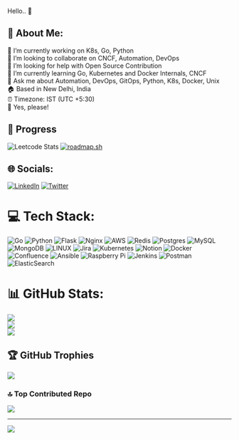 Hello.. 👋

## 💫 About Me:
🔭 I’m currently working on K8s, Go, Python<br>
👯 I’m looking to collaborate on CNCF, Automation, DevOps<br>
🤝 I’m looking for help with Open Source Contribution<br>
🌱 I’m currently learning Go, Kubernetes and Docker Internals, CNCF <br>
💬 Ask me about Automation, DevOps, GitOps, Python, K8s, Docker, Unix <br> 
🏠 Based in New Delhi, India <br>
⏰ Timezone: IST (UTC +5:30) <br>
🍵 Yes, please! <br>

## 🏃 Progress
![Leetcode Stats](https://leetcard.jacoblin.cool/c0dehu1k)
[![roadmap.sh](https://api.roadmap.sh/v1-badge/wide/649bf194d99c9d67319c6282?variant=dark&roadmaps=golang%2Ckubernetes%2Cpython%2Csystem-design)](https://roadmap.sh)


## 🌐 Socials:
[![LinkedIn](https://img.shields.io/badge/LinkedIn-%230077B5.svg?logo=linkedin&logoColor=white)](https://linkedin.com/in/c0dehu1k) [![Twitter](https://img.shields.io/badge/Twitter-%231DA1F2.svg?logo=Twitter&logoColor=white)](https://twitter.com/c0dehu1k) 

# 💻 Tech Stack:
![Go](https://img.shields.io/badge/go-%2300ADD8.svg?style=flat&logo=go&logoColor=white) ![Python](https://img.shields.io/badge/python-3670A0?style=flat&logo=python&logoColor=ffdd54) ![Flask](https://img.shields.io/badge/flask-%23000.svg?style=flat&logo=flask&logoColor=white) ![Nginx](https://img.shields.io/badge/nginx-%23009639.svg?style=flat&logo=nginx&logoColor=white) ![AWS](https://img.shields.io/badge/AWS-%23FF9900.svg?style=flat&logo=amazon-aws&logoColor=white) ![Redis](https://img.shields.io/badge/redis-%23DD0031.svg?style=flat&logo=redis&logoColor=white) ![Postgres](https://img.shields.io/badge/postgres-%23316192.svg?style=flat&logo=postgresql&logoColor=white) ![MySQL](https://img.shields.io/badge/mysql-%2300f.svg?style=flat&logo=mysql&logoColor=white) ![MongoDB](https://img.shields.io/badge/MongoDB-%234ea94b.svg?style=flat&logo=mongodb&logoColor=white) ![LINUX](https://img.shields.io/badge/Linux-FCC624?style=flat&logo=linux&logoColor=black) ![Jira](https://img.shields.io/badge/jira-%230A0FFF.svg?style=flat&logo=jira&logoColor=white) ![Kubernetes](https://img.shields.io/badge/kubernetes-%23326ce5.svg?style=flat&logo=kubernetes&logoColor=white) ![Notion](https://img.shields.io/badge/Notion-%23000000.svg?style=flat&logo=notion&logoColor=white) ![Docker](https://img.shields.io/badge/docker-%230db7ed.svg?style=flat&logo=docker&logoColor=white) ![Confluence](https://img.shields.io/badge/confluence-%23172BF4.svg?style=flat&logo=confluence&logoColor=white) ![Ansible](https://img.shields.io/badge/ansible-%231A1918.svg?style=flat&logo=ansible&logoColor=white) ![Raspberry Pi](https://img.shields.io/badge/-RaspberryPi-C51A4A?style=flat&logo=Raspberry-Pi) ![Jenkins](https://img.shields.io/badge/jenkins-%232C5263.svg?style=flat&logo=jenkins&logoColor=white) ![Postman](https://img.shields.io/badge/Postman-FF6C37?style=flat&logo=postman&logoColor=white) ![ElasticSearch](https://img.shields.io/badge/-ElasticSearch-005571?style=flat&logo=elasticsearch)

# 📊 GitHub Stats:
![](https://github-readme-stats.vercel.app/api?username=c0dehu1k&theme=onedark&hide_border=true&include_all_commits=true&count_private=true)<br/>
![](https://github-readme-streak-stats.herokuapp.com/?user=c0dehu1k&theme=onedark&hide_border=true)<br/>
![](https://github-readme-stats.vercel.app/api/top-langs/?username=c0dehu1k&theme=onedark&hide_border=true&include_all_commits=true&count_private=true&layout=compact)

## 🏆 GitHub Trophies
![](https://github-profile-trophy.vercel.app/?username=c0dehu1k&theme=onedark&no-frame=false&no-bg=false&margin-w=4)

### 🔝 Top Contributed Repo
![](https://github-contributor-stats.vercel.app/api?username=c0dehu1k&limit=5&theme=onedark&combine_all_yearly_contributions=true)

---
[![](https://visitcount.itsvg.in/api?id=c0dehu1k&icon=2&color=9)](https://visitcount.itsvg.in)

<!-- Proudly created with GPRM ( https://gprm.itsvg.in ) -->
